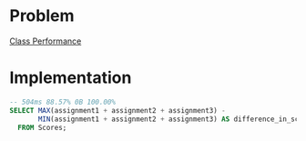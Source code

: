 # Problem

[Class Performance](https://leetcode.com/problems/class-performance/)

# Implementation

```sql
-- 504ms 88.57% 0B 100.00%
SELECT MAX(assignment1 + assignment2 + assignment3) -
       MIN(assignment1 + assignment2 + assignment3) AS difference_in_score
  FROM Scores;             
```
